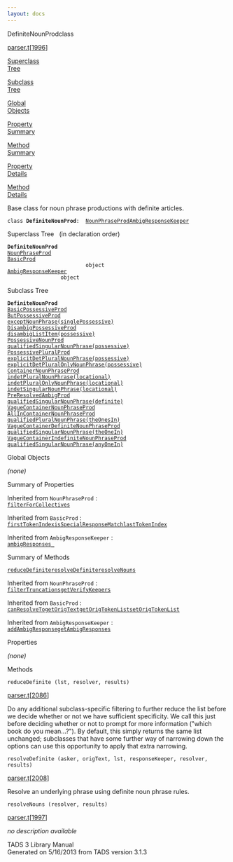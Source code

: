 ```yaml
---
layout: docs
---
```

<span class="title">DefiniteNounProd</span><span class="type">class</span>

[parser.t](../file/parser.t.html)\[[1996](../source/parser.t.html#1996)\]

[Superclass  
Tree](#_SuperClassTree_)

[Subclass  
Tree](#_SubClassTree_)

[Global  
Objects](#_ObjectSummary_)

[Property  
Summary](#_PropSummary_)

[Method  
Summary](#_MethodSummary_)

[Property  
Details](#_Properties_)

[Method  
Details](#_Methods_)

<div class="fdesc">

Base class for noun phrase productions with definite articles.

`class `**`DefiniteNounProd`**` :   `[`NounPhraseProd`](../object/NounPhraseProd.html)[`AmbigResponseKeeper`](../object/AmbigResponseKeeper.html)

</div>

<span id="_SuperClassTree_"></span>

<div class="mjhd">

<span class="hdln">Superclass Tree</span>   (in declaration order)

</div>

**`DefiniteNounProd`**  
[`NounPhraseProd`](../object/NounPhraseProd.html)  
[`BasicProd`](../object/BasicProd.html)  
`                         object`  
[`AmbigResponseKeeper`](../object/AmbigResponseKeeper.html)  
`                 object`  
<span id="_SubClassTree_"></span>

<div class="mjhd">

<span class="hdln">Subclass Tree</span>  

</div>

**`DefiniteNounProd`**  
[`BasicPossessiveProd`](../object/BasicPossessiveProd.html)  
[`ButPossessiveProd`](../object/ButPossessiveProd.html)  
[`exceptNounPhrase(singlePossessive)`](../object/exceptNounPhrase(singlePossessive).html)  
[`DisambigPossessiveProd`](../object/DisambigPossessiveProd.html)  
[`disambigListItem(possessive)`](../object/disambigListItem(possessive).html)  
[`PossessiveNounProd`](../object/PossessiveNounProd.html)  
[`qualifiedSingularNounPhrase(possessive)`](../object/qualifiedSingularNounPhrase(possessive).html)  
[`PossessivePluralProd`](../object/PossessivePluralProd.html)  
[`explicitDetPluralNounPhrase(possessive)`](../object/explicitDetPluralNounPhrase(possessive).html)  
[`explicitDetPluralOnlyNounPhrase(possessive)`](../object/explicitDetPluralOnlyNounPhrase(possessive).html)  
[`ContainerNounPhraseProd`](../object/ContainerNounPhraseProd.html)  
[`indetPluralNounPhrase(locational)`](../object/indetPluralNounPhrase(locational).html)  
[`indetPluralOnlyNounPhrase(locational)`](../object/indetPluralOnlyNounPhrase(locational).html)  
[`indetSingularNounPhrase(locational)`](../object/indetSingularNounPhrase(locational).html)  
[`PreResolvedAmbigProd`](../object/PreResolvedAmbigProd.html)  
[`qualifiedSingularNounPhrase(definite)`](../object/qualifiedSingularNounPhrase(definite).html)  
[`VagueContainerNounPhraseProd`](../object/VagueContainerNounPhraseProd.html)  
[`AllInContainerNounPhraseProd`](../object/AllInContainerNounPhraseProd.html)  
[`qualifiedPluralNounPhrase(theOnesIn)`](../object/qualifiedPluralNounPhrase(theOnesIn).html)  
[`VagueContainerDefiniteNounPhraseProd`](../object/VagueContainerDefiniteNounPhraseProd.html)  
[`qualifiedSingularNounPhrase(theOneIn)`](../object/qualifiedSingularNounPhrase(theOneIn).html)  
[`VagueContainerIndefiniteNounPhraseProd`](../object/VagueContainerIndefiniteNounPhraseProd.html)  
[`qualifiedSingularNounPhrase(anyOneIn)`](../object/qualifiedSingularNounPhrase(anyOneIn).html)  
<span id="_ObjectSummary_"></span>

<div class="mjhd">

<span class="hdln">Global Objects</span>  

</div>

*(none)* <span id="_PropSummary_"></span>

<div class="mjhd">

<span class="hdln">Summary of Properties</span>  

</div>



Inherited from `NounPhraseProd` :  
[`filterForCollectives`](../object/NounPhraseProd.html#filterForCollectives)

Inherited from `BasicProd` :  
[`firstTokenIndex`](../object/BasicProd.html#firstTokenIndex)[`isSpecialResponseMatch`](../object/BasicProd.html#isSpecialResponseMatch)[`lastTokenIndex`](../object/BasicProd.html#lastTokenIndex)

Inherited from `AmbigResponseKeeper` :  
[`ambigResponses_`](../object/AmbigResponseKeeper.html#ambigResponses_)

<span id="_MethodSummary_"></span>

<div class="mjhd">

<span class="hdln">Summary of Methods</span>  

</div>

[`reduceDefinite`](#reduceDefinite)[`resolveDefinite`](#resolveDefinite)[`resolveNouns`](#resolveNouns)

Inherited from `NounPhraseProd` :  
[`filterTruncations`](../object/NounPhraseProd.html#filterTruncations)[`getVerifyKeepers`](../object/NounPhraseProd.html#getVerifyKeepers)

Inherited from `BasicProd` :  
[`canResolveTo`](../object/BasicProd.html#canResolveTo)[`getOrigText`](../object/BasicProd.html#getOrigText)[`getOrigTokenList`](../object/BasicProd.html#getOrigTokenList)[`setOrigTokenList`](../object/BasicProd.html#setOrigTokenList)

Inherited from `AmbigResponseKeeper` :  
[`addAmbigResponse`](../object/AmbigResponseKeeper.html#addAmbigResponse)[`getAmbigResponses`](../object/AmbigResponseKeeper.html#getAmbigResponses)

<span id="_Properties_"></span>

<div class="mjhd">

<span class="hdln">Properties</span>  

</div>

*(none)* <span id="_Methods_"></span>

<div class="mjhd">

<span class="hdln">Methods</span>  

</div>

<span id="reduceDefinite"></span>

`reduceDefinite (lst, resolver, results)`

[parser.t](../file/parser.t.html)\[[2086](../source/parser.t.html#2086)\]

<div class="desc">

Do any additional subclass-specific filtering to further reduce the list
before we decide whether or not we have sufficient specificity. We call
this just before deciding whether or not to prompt for more information
("which book do you mean...?"). By default, this simply returns the same
list unchanged; subclasses that have some further way of narrowing down
the options can use this opportunity to apply that extra narrowing.

</div>

<span id="resolveDefinite"></span>

`resolveDefinite (asker, origText, lst, responseKeeper, resolver, results)`

[parser.t](../file/parser.t.html)\[[2008](../source/parser.t.html#2008)\]

<div class="desc">

Resolve an underlying phrase using definite noun phrase rules.

</div>

<span id="resolveNouns"></span>

`resolveNouns (resolver, results)`

[parser.t](../file/parser.t.html)\[[1997](../source/parser.t.html#1997)\]

<div class="desc">

*no description available*

</div>

<div class="ftr">

TADS 3 Library Manual  
Generated on 5/16/2013 from TADS version 3.1.3

</div>
